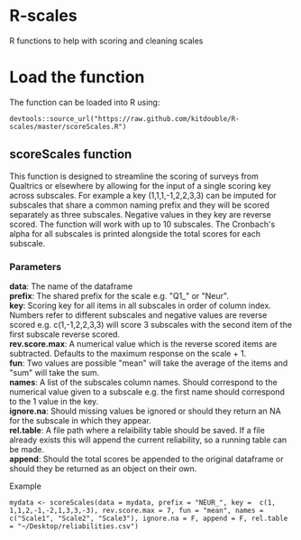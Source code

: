 # R-scales
R functions to help with scoring and cleaning scales

# Load the function

The function can be loaded into R using:

`devtools::source_url("https://raw.github.com/kitdouble/R-scales/master/scoreScales.R")`



## scoreScales function

This function is designed to streamline the scoring of surveys from Qualtrics or elsewhere by allowing for the input of a single scoring key across subscales. For example a key (1,1,1,-1,2,2,3,3) can be imputed for subscales that share a common naming prefix and they will be scored separately as three subscales. Negative values in they key are reverse scored. The function will work with up to 10 subscales. The Cronbach's alpha for all subscales is printed alongside the total scores for each subscale.


### Parameters

**data**: The name of the dataframe    
**prefix**: The shared prefix for the scale e.g. "Q1_" or "Neur".   
**key**: Scoring key for all items in all subscales in order of column index. Numbers refer to different subscales and negative values are reverse scored e.g. c(1,-1,2,2,3,3) will score 3 subscales with the second item of the first subscale reverse scored.   
**rev.score.max**: A numerical value which is the reverse scored items are subtracted. Defaults to the maximum response on the scale + 1.    
**fun**: Two values are possible "mean" will take the average of the items and "sum" will take the sum.   
**names**: A list of the subscales column names. Should correspond to the numerical value given to a subscale e.g. the first name should correspond to the 1 value in the key.   
**ignore.na**: Should missing values be ignored or should they return an NA for the subscale in which they appear.   
**rel.table**: A file path where a relaibility table should be saved. If a file already exists this will append the current reliability, so a running table can be made.    
**append**: Should the total scores be appended to the original dataframe or should they be returned as an object on their own.   

Example

`mydata <- scoreScales(data = mydata, prefix = "NEUR_", key =  c(1, 1,1,2,-1,-2,1,3,3,-3), rev.score.max = 7, fun = "mean", names = c("Scale1", "Scale2", "Scale3"), ignore.na = F, append = F, rel.table = "~/Desktop/reliabilities.csv")`

